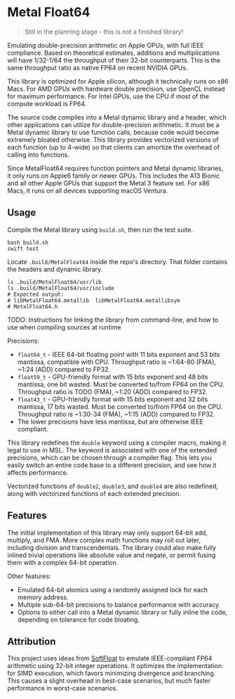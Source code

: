 # Metal Float64

> Still in the planning stage - this is not a finished library!

Emulating double-precision arithmetic on Apple GPUs, with full IEEE compliance. Based on theoretical estimates, additions and multiplications will have 1/32-1/64 the throughput of their 32-bit counterparts. This is the same throughput ratio as native FP64 on recent NVIDIA GPUs.

This library is optimized for Apple silicon, although it technically runs on x86 Macs. For AMD GPUs with hardware double precision, use OpenCL instead for maximum performance. For Intel GPUs, use the CPU if most of the compute workload is FP64.

The source code compiles into a Metal dynamic library and a header, which other applications can utilize for double-precision arithmetic. It must be a Metal dynamic library to use function calls, because code would become extremely bloated otherwise. This library provides vectorized versions of each function (up to 4-wide) so that clients can amortize the overhead of calling into functions.

Since MetalFloat64 requires function pointers and Metal dynamic libraries, it only runs on Apple6 family or newer GPUs. This includes the A13 Bionic and all other Apple GPUs that support the Metal 3 feature set. For x86 Macs, it runs on all devices supporting macOS Ventura.

## Usage

Compile the Metal library using `build.sh`, then run the test suite.

```
bash build.sh
swift test
```

Locate `.build/MetalFloat64` inside the repo's directory. That folder contains the headers and dynamic library.

```
ls .build/MetalFloat64/usr/lib
ls .build/MetalFloat64/usr/include
# Expected output:
# libMetalFloat64.metallib  libMetalFloat64.metallibsym
# MetalFloat64.h
```

TODO: Instructions for linking the library from command-line, and how to use when compiling sources at runtime

Precisions:
- `float64_t` - IEEE 64-bit floating point with 11 bits exponent and 53 bits mantissa, compatible with CPU. Throughput ratio is ~1:64-80 (FMA), ~1:24 (ADD) compared to FP32.
- `float59_t` - GPU-friendly format with 15 bits exponent and 48 bits mantissa, one bit wasted. Must be converted to/from FP64 on the CPU. Throughput ratio is TODO (FMA), ~1:20 (ADD) compared to FP32.
- `float43_t` - GPU-friendly format with 15 bits exponent and 32 bits mantissa, 17 bits wasted. Must be converted to/from FP64 on the CPU. Throughput ratio is ~1:30-34 (FMA), ~1:15 (ADD) compared to FP32.
- The lower precisions have less mantissa, but are otherwise IEEE compliant.

This library redefines the `double` keyword using a compiler macro, making it legal to use in MSL. The keyword is associated with one of the extended precisions, which can be chosen through a compiler flag. This lets you easily switch an entire code base to a different precision, and see how it affects performance.

Vectorized functions of `double2`, `double3`, and `double4` are also redefined, along with vectorized functions of each extended precision.

## Features

The initial implementation of this library may only support 64-bit add, multiply, and FMA. More complex math functions may roll out later, including division and transcendentals. The library could also make fully inlined trivial operations like absolute value and negate, or permit fusing them with a complex 64-bit operation.

Other features:
- Emulated 64-bit atomics using a randomly assigned lock for each memory address.
- Multiple sub-64-bit precisions to balance performance with accuracy.
- Options to either call into a Metal dynamic library or fully inline the code, depending on tolerance for code bloating.

<!-- 
- SIMD-scoped reductions of `double` that massively reduce the number of function calls. For example, a version of `simdgroup_matrix` usable in a BLAS library.
- 64-bit atomics based on the [Nanite workaround](https://github.com/philipturner/ue5-nanite-macos/tree/main/AtomicsWorkaround). This isn't standards-compliant 64-bit atomics. It operates on a 128-256 bit chunk of memory, but provides 64-bit atomic functionality.
- Repurposing the `fast::` and `precise::` namespaces for inlined (when possible) and non-inlined versions of each function. If not specified, the library will choose one version based on compiler flags and/or heuristics. Choosing `fast::` will not affect precision; only performance. -->

## Attribution

This project uses ideas from [SoftFloat](https://github.com/ucb-bar/berkeley-softfloat-3) to emulate IEEE-compliant FP64 arithmetic using 32-bit integer operations. It optimizes the implementation for SIMD execution, which favors minimizing divergence and branching. This causes a slight overhead in best-case scenarios, but much faster performance in worst-case scenarios.
